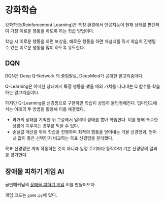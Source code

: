 # 강화학습
강화학습(Reinforcement Learning)은 특정 환경에서 인공지능이 현재 상태를 판단하여 가장 이로운 행동을 하도록 하는 학습 방법이다.

학습 시 이로운 행동을 하면 보상을, 해로운 행동을 하면 패널티를 줘서 학습이 진행될 수 있는 이로운 행동을 많이 하도록 유도한다.

## DQN
DQN은 Deep Q-Network 의 줄임말로, DeepMind가 공개한 알고리즘이다.

Q-Learning은 어떠한 상태에서 특정 행동을 했을 때의 가치를 나타내는 Q 함수를 학습하는 알고리즘이다.

하지만 Q-Learning을 신경망으로 구현하면 학습이 상당히 불안정해진다. 딥마인드에서는 아래의 두 방법을 활용해 이를 해결했다.

- 과거의 상태를 기억한 뒤 그중에서 임의의 상태를 뽑아 학습한다. 이를 통해 특수한 상황에 치우치는 경우를 막을 수 있다.
- 손실값 계산을 위해 학습을 진행하며 최적의 행동을 얻어내는 기본 신경망과, 얻어낸 값이 좋은 선택인지 비교하는 목표 신경망을 분리했다.

목표 신경망은 계속 작동하는 것이 아니라 일정 주기마다 동작하며 기본 신경망의 결과를 평가한다.

## 장애물 피하기 게임 AI
골빈해커님의 [장애물 피하기 게임](https://github.com/golbin/TensorFlow-Tutorials/blob/master/12%20-%20DQN/game.py) AI를 만들어보자.

게임 코드는 `game.py`에 있다.

